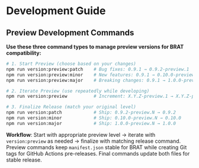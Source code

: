 # Development Guide

## Preview Development Commands

**Use these three command types to manage preview versions for BRAT compatibility:**

```bash
# 1. Start Preview (choose based on your changes)
npm run version:preview:patch    # Bug fixes: 0.9.1 → 0.9.2-preview.1
npm run version:preview:minor    # New features: 0.9.1 → 0.10.0-preview.1  
npm run version:preview:major    # Breaking changes: 0.9.1 → 1.0.0-preview.1

# 2. Iterate Preview (use repeatedly while developing)
npm run version:preview          # Increment: X.Y.Z-preview.1 → X.Y.Z-preview.2

# 3. Finalize Release (match your original level)
npm run version:patch            # Ship: 0.9.2-preview.N → 0.9.2
npm run version:minor            # Ship: 0.10.0-preview.N → 0.10.0
npm run version:major            # Ship: 1.0.0-preview.N → 1.0.0
```

**Workflow**: Start with appropriate preview level → iterate with `version:preview` as needed → finalize with matching release command. Preview commands keep `manifest.json` stable for BRAT while creating Git tags for GitHub Actions pre-releases. Final commands update both files for stable release.
